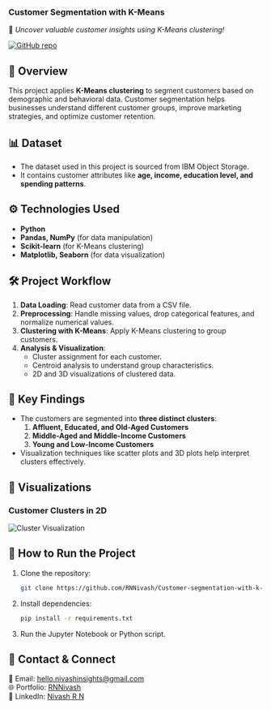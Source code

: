 ### **Customer Segmentation with K-Means**
🚀 *Uncover valuable customer insights using K-Means clustering!*

[![GitHub repo](https://img.shields.io/badge/GitHub-Repo-blue?logo=github)](https://github.com/RNNivash/Customer-segmentation-with-k-Means)

## 📌 **Overview**
This project applies **K-Means clustering** to segment customers based on demographic and behavioral data. Customer segmentation helps businesses understand different customer groups, improve marketing strategies, and optimize customer retention.

## 📊 **Dataset**
- The dataset used in this project is sourced from IBM Object Storage.
- It contains customer attributes like **age, income, education level, and spending patterns**.

## ⚙️ **Technologies Used**
- **Python**
- **Pandas, NumPy** (for data manipulation)
- **Scikit-learn** (for K-Means clustering)
- **Matplotlib, Seaborn** (for data visualization)

## 🛠 **Project Workflow**
1. **Data Loading**: Read customer data from a CSV file.
2. **Preprocessing**: Handle missing values, drop categorical features, and normalize numerical values.
3. **Clustering with K-Means**: Apply K-Means clustering to group customers.
4. **Analysis & Visualization**:
   - Cluster assignment for each customer.
   - Centroid analysis to understand group characteristics.
   - 2D and 3D visualizations of clustered data.

## 📌 **Key Findings**
- The customers are segmented into **three distinct clusters**:
  1. **Affluent, Educated, and Old-Aged Customers**
  2. **Middle-Aged and Middle-Income Customers**
  3. **Young and Low-Income Customers**
- Visualization techniques like scatter plots and 3D plots help interpret clusters effectively.

## 📸 **Visualizations**
### Customer Clusters in 2D  
![Cluster Visualization](https://github.com/RNNivash/Customer-segmentation-with-k-Means/blob/main/visualization.png)

## 🚀 **How to Run the Project**
1. Clone the repository:  
   ```bash
   git clone https://github.com/RNNivash/Customer-segmentation-with-k-Means.git
   ```
2. Install dependencies:  
   ```bash
   pip install -r requirements.txt
   ```
3. Run the Jupyter Notebook or Python script.

## 📩 **Contact & Connect**
📧 Email: [hello.nivashinsights@gmail.com](mailto:hello.nivashinsights@gmail.com)  
🌐 Portfolio: [RNNivash](https://rnnivash.github.io/My_Port/)  
🔗 LinkedIn: [Nivash R N](https://www.linkedin.com/in/nivash-r-n/)

